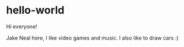 # hello-world

Hi everyone!

Jake Neal here, I like video games and music.
I also like to draw cars :)
